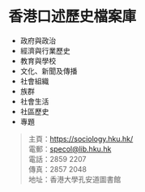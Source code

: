 # 香港口述歷史檔案庫

- 政府與政治
- 經濟與行業歷史
- 教育與學校
- 文化、新聞及傳播
- 社會組織
- 族群
- 社會生活
- 社區歷史
- 專題

> 主頁：<https://sociology.hku.hk/>  
> 電郵：<specol@lib.hku.hk>  
> 電話：2859 2207  
> 傳真：2857 2048  
> 地址：香港大學孔安道圖書館
